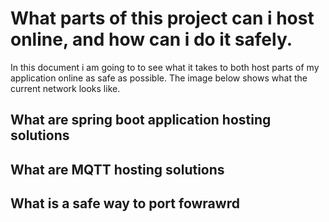 # What parts of this project can i host online, and how can i do it safely.
In this document i am going to to see what it takes to both host parts of my application online as safe as possible.
The image below shows what the current network looks like.

## What are spring boot application hosting solutions

## What are MQTT hosting solutions

## What is a safe way to port fowrawrd
